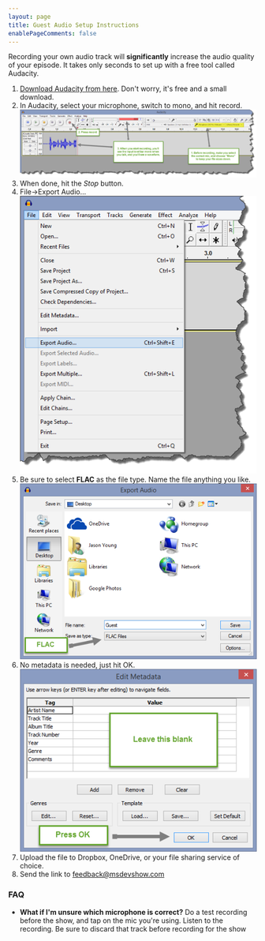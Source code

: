 ```yaml
---
layout: page
title: Guest Audio Setup Instructions
enablePageComments: false 
---
```


Recording your own audio track will **significantly** increase the audio quality of your episode. It takes only seconds to set up with a free tool called Audacity.

1. [Download Audacity from here](http://audacity.sourceforge.net/download/). Don't worry, it's free and a small download.
2. In Audacity, select your microphone, switch to mono, and hit record.
![Audacity Setup](audacity-setup.png)
3. When done, hit the *Stop* button.
4. File->Export Audio...
![Export Audio Menu Item](export-audio-menu.png)
5. Be sure to select **FLAC** as the file type. Name the file anything you like.
![Export Audio File Name](export-audio-file.png)
6. No metadata is needed, just hit OK.
![Export Audio Metadata](export-audio-metadata.png)
7. Upload the file to Dropbox, OneDrive, or your file sharing service of choice.
8. Send the link to [feedback@msdevshow.com](mailto:feedback@msdevshow.com)


### FAQ

* **What if I'm unsure which microphone is correct?** Do a test recording before the show, and tap on the mic you're using. Listen to the recording. Be sure to discard that track before recording for the show